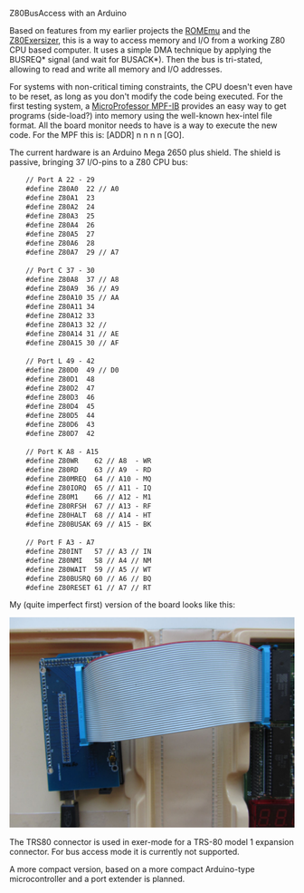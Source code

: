 Z80BusAccess with an Arduino

Based on features from my earlier projects the [ROMEmu](https://github.com/electrickery/ROM-emulator) and the [Z80Exersizer](https://www.electrickery.nl/digaud/arduino/Z80exer/), this is a way to access memory and I/O from
a working Z80 CPU based computer. It uses a simple DMA technique by applying the BUSREQ* signal (and wait for BUSACK*).
Then the bus is tri-stated, allowing to read and write all memory and I/O addresses.

For systems with non-critical timing constraints, the CPU doesn't even have to be reset, as long as you don't modify the code being executed. For the first testing system, a [MicroProfessor MPF-IB](https://en.wikipedia.org/wiki/Microprofessor) provides an easy way to get programs (side-load?) into memory using the well-known hex-intel file format. All the board monitor needs to have is a way to execute the new code. For the MPF this is: [ADDR] n n n n [GO].

The current hardware is an Arduino Mega 2650 plus shield. The shield is passive, bringing 37 I/O-pins to a Z80 CPU bus:

		// Port A 22 - 29
		#define Z80A0  22 // A0
		#define Z80A1  23
		#define Z80A2  24
		#define Z80A3  25
		#define Z80A4  26
		#define Z80A5  27
		#define Z80A6  28
		#define Z80A7  29 // A7
		
		// Port C 37 - 30
		#define Z80A8  37 // A8
		#define Z80A9  36 // A9
		#define Z80A10 35 // AA
		#define Z80A11 34
		#define Z80A12 33
		#define Z80A13 32 // 
		#define Z80A14 31 // AE
		#define Z80A15 30 // AF
		
		// Port L 49 - 42
		#define Z80D0  49 // D0
		#define Z80D1  48
		#define Z80D2  47
		#define Z80D3  46
		#define Z80D4  45
		#define Z80D5  44
		#define Z80D6  43
		#define Z80D7  42 
		
		// Port K A8 - A15
		#define Z80WR    62 // A8  - WR
		#define Z80RD    63 // A9  - RD
		#define Z80MREQ  64 // A10 - MQ
		#define Z80IORQ  65 // A11 - IQ
		#define Z80M1    66 // A12 - M1
		#define Z80RFSH  67 // A13 - RF
		#define Z80HALT  68 // A14 - HT 
		#define Z80BUSAK 69 // A15 - BK
		
		// Port F A3 - A7
		#define Z80INT   57 // A3 // IN
		#define Z80NMI   58 // A4 // NM
		#define Z80WAIT  59 // A5 // WT
		#define Z80BUSRQ 60 // A6 // BQ
		#define Z80RESET 61 // A7 // RT
		
My (quite imperfect first) version of the board looks like this:

![Arduino Mega 2560 with Z80 CPU pin shield](z80exerAsBusAccess.jpg)

The TRS80 connector is used in exer-mode for a TRS-80 model 1 expansion connector. 
For bus access mode it is currently not supported.

A more compact version, based on a more compact Arduino-type microcontroller and a port extender is planned.
